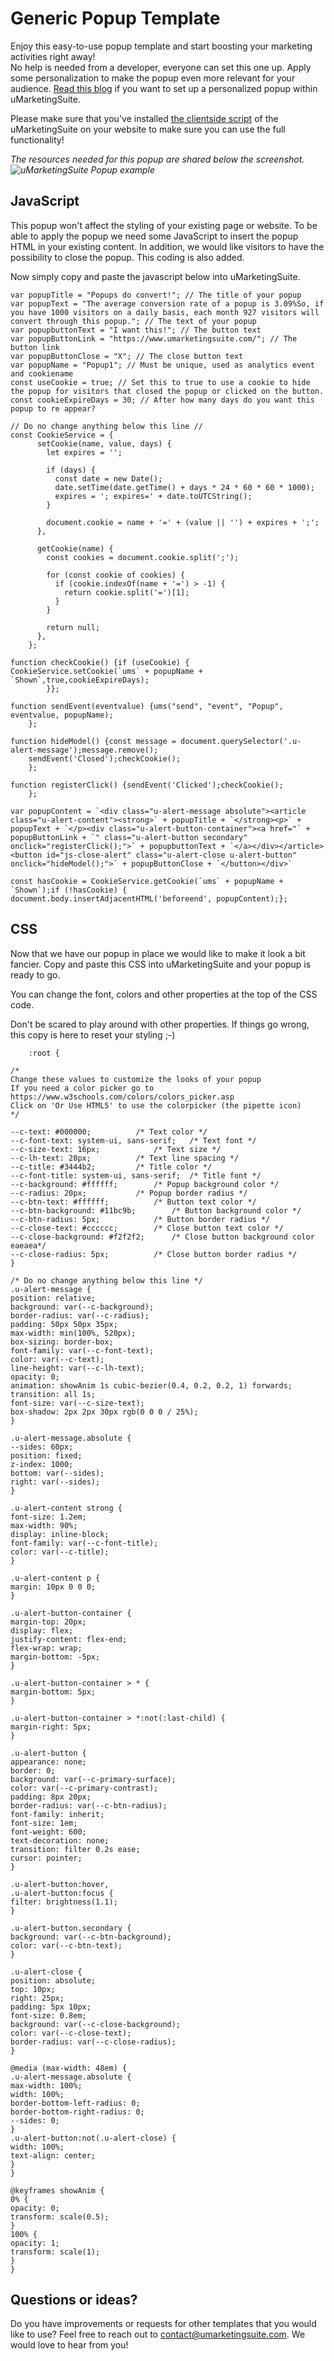 # Generic Popup Template

Enjoy this easy-to-use popup template and start boosting your marketing activities right away!  
No help is needed from a developer, everyone can set this one up. Apply some personalization to make the popup even more relevant for your audience. [Read this blog](https://www.umarketingsuite.com/blog/a-personalized-popup-in-5-minutes/ "Setting up a personalized popup within 5 minutes with uMarketingSuite") if you want to set up a personalized popup within uMarketingSuite.

Please make sure that you've installed [the clientside script](/analytics/clientside-events-and-additional-javascript-files/additional-measurements-with-our-ums-analytics-scripts/) of the uMarketingSuite on your website to make sure you can use the full functionality!  
  
*The resources needed for this popup are shared below the screenshot. ![uMarketingSuite Popup example]()*

## JavaScript

This popup won't affect the styling of your existing page or website. To be able to apply the popup we need some JavaScript to insert the popup HTML in your existing content.  In addition, we would like visitors to have the possibility to close the popup. This coding is also added.

Now simply copy and paste the javascript below into uMarketingSuite.

    var popupTitle = "Popups do convert!"; // The title of your popup
    var popupText = "The average conversion rate of a popup is 3.09%So, if you have 1000 visitors on a daily basis, each month 927 visitors will convert through this popup."; // The text of your popup
    var popupbuttonText = "I want this!"; // The button text
    var popupButtonLink = "https://www.umarketingsuite.com/"; // The button link
    var popupButtonClose = "X"; // The close button text
    var popupName = "Popup1"; // Must be unique, used as analytics event and cookiename
    const useCookie = true; // Set this to true to use a cookie to hide the popup for visitors that closed the popup or clicked on the button.
    const cookieExpireDays = 30; // After how many days do you want this popup to re appear?

    // Do no change anything below this line //
    const CookieService = {
          setCookie(name, value, days) {
            let expires = '';
      
            if (days) {
              const date = new Date();
              date.setTime(date.getTime() + days * 24 * 60 * 60 * 1000);
              expires = '; expires=' + date.toUTCString();
            }
      
            document.cookie = name + '=' + (value || '') + expires + ';';
          },
      
          getCookie(name) {
            const cookies = document.cookie.split(';');
      
            for (const cookie of cookies) {
              if (cookie.indexOf(name + '=') > -1) {
                return cookie.split('=')[1];
              }
            }
      
            return null;
          },
        };
        
    function checkCookie() {if (useCookie) {	CookieService.setCookie(`ums` + popupName + `Shown`,true,cookieExpireDays);
            }};
        
    function sendEvent(eventvalue) {ums("send", "event", "Popup", eventvalue, popupName);
        };
        
    function hideModel() {const message = document.querySelector('.u-alert-message');message.remove();
        sendEvent('Closed');checkCookie();
        };
    
    function registerClick() {sendEvent('Clicked');checkCookie();
        };
    
    var popupContent = `<div class="u-alert-message absolute"><article class="u-alert-content"><strong>` + popupTitle + `</strong><p>` + popupText + `</p><div class="u-alert-button-container"><a href="` + popupButtonLink + `" class="u-alert-button secondary" onclick="registerClick();">` + popupbuttonText + `</a></div></article><button id="js-close-alert" class="u-alert-close u-alert-button" onclick="hideModel();">` + popupButtonClose + `</button></div>`
    
    const hasCookie = CookieService.getCookie(`ums` + popupName + `Shown`);if (!hasCookie) {	document.body.insertAdjacentHTML('beforeend', popupContent);};

## CSS

Now that we have our popup in place we would like to make it look a bit fancier. Copy and paste this CSS into uMarketingSuite and your popup is ready to go.

You can change the font, colors and other properties at the top of the CSS code.

Don't be scared to play around with other properties. If things go wrong, this copy is here to reset your styling ;-)

        :root {
    
    /* 
    Change these values to customize the looks of your popup
    If you need a color picker go to https://www.w3schools.com/colors/colors_picker.asp
    Click on 'Or Use HTML5' to use the colorpicker (the pipette icon)
    */
    
    --c-text: #000000;			/* Text color */
    --c-font-text: system-ui, sans-serif;	/* Text font */
    --c-size-text: 16px;			/* Text size */
    --c-lh-text: 28px;			/* Text line spacing */
    --c-title: #3444b2;			/* Title color */
    --c-font-title: system-ui, sans-serif;	/* Title font */
    --c-background: #ffffff; 		/* Popup background color */
    --c-radius: 20px; 			/* Popup border radius */
    --c-btn-text: #ffffff; 			/* Button text color */
    --c-btn-background: #11bc9b; 		/* Button background color */
    --c-btn-radius: 5px; 			/* Button border radius */
    --c-close-text: #cccccc; 		/* Close button text color */
    --c-close-background: #f2f2f2; 		/* Close button background color eaeaea*/
    --c-close-radius: 5px; 			/* Close button border radius */
    }

    /* Do no change anything below this line */
    .u-alert-message {
    position: relative;
    background: var(--c-background);
    border-radius: var(--c-radius);
    padding: 50px 50px 35px;
    max-width: min(100%, 520px);
    box-sizing: border-box;
    font-family: var(--c-font-text);
    color: var(--c-text);
    line-height: var(--c-lh-text);
    opacity: 0;
    animation: showAnim 1s cubic-bezier(0.4, 0.2, 0.2, 1) forwards;
    transition: all 1s;
    font-size: var(--c-size-text);
    box-shadow: 2px 2px 30px rgb(0 0 0 / 25%);
    }
    
    .u-alert-message.absolute {
    --sides: 60px;
    position: fixed;
    z-index: 1000;
    bottom: var(--sides);
    right: var(--sides);
    }
    
    .u-alert-content strong {
    font-size: 1.2em;
    max-width: 90%;
    display: inline-block;
    font-family: var(--c-font-title);
    color: var(--c-title);
    }
    
    .u-alert-content p {
    margin: 10px 0 0 0;
    }
    
    .u-alert-button-container {
    margin-top: 20px;
    display: flex;
    justify-content: flex-end;
    flex-wrap: wrap;
    margin-bottom: -5px;
    }
    
    .u-alert-button-container > * {
    margin-bottom: 5px;
    }
    
    .u-alert-button-container > *:not(:last-child) {
    margin-right: 5px;
    }
    
    .u-alert-button {
    appearance: none;
    border: 0;
    background: var(--c-primary-surface);
    color: var(--c-primary-contrast);
    padding: 8px 20px;
    border-radius: var(--c-btn-radius);
    font-family: inherit;
    font-size: 1em;
    font-weight: 600;
    text-decoration: none;
    transition: filter 0.2s ease;
    cursor: pointer;
    }
    
    .u-alert-button:hover,
    .u-alert-button:focus {
    filter: brightness(1.1);
    }
    
    .u-alert-button.secondary {
    background: var(--c-btn-background);
    color: var(--c-btn-text);
    }
    
    .u-alert-close {
    position: absolute;
    top: 10px;
    right: 25px;
    padding: 5px 10px;
    font-size: 0.8em;
    background: var(--c-close-background);
    color: var(--c-close-text);
    border-radius: var(--c-close-radius);
    }
    
    @media (max-width: 48em) {
    .u-alert-message.absolute {
    max-width: 100%;
    width: 100%;
    border-bottom-left-radius: 0;
    border-bottom-right-radius: 0;
    --sides: 0;
    }
    .u-alert-button:not(.u-alert-close) {
    width: 100%;
    text-align: center;
    }
    }
    
    @keyframes showAnim {
    0% {
    opacity: 0;
    transform: scale(0.5);
    }
    100% {
    opacity: 1;
    transform: scale(1);
    }
    }

## Questions or ideas?

Do you have improvements or requests for other templates that you would like to use? Feel free to reach out to [contact@umarketingsuite.com](mailto:contact@umarketingsuite.com?subject=Marketing%20Resources%20suggestion "Reach out to uMarketingSuite with your suggestion"). We would love to hear from you!